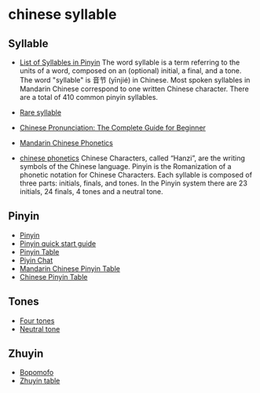 # chinese syllable

## Syllable
* [List of Syllables in Pinyin](https://resources.allsetlearning.com/chinese/pronunciation/syllable)
The word syllable is a term referring to the units of a word, composed on an (optional) initial, a final, and a tone.
The word "syllable" is 音节 (yīnjié) in Chinese. Most spoken syllables in Mandarin Chinese correspond to one written Chinese character.
There are a total of 410 common pinyin syllables.

* [Rare syllable](https://resources.allsetlearning.com/chinese/pronunciation/Rare_syllable)

* [Chinese Pronunciation: The Complete Guide for Beginner](https://www.digmandarin.com/chinese-pronunciation-guide.html)

* [Mandarin Chinese Phonetics](http://www.zein.se/patrick/chinen8p.html)

* [chinese phonetics](https://www.easymandarin.cn/online-chinese-lessons/chinese-phonetics/)
Chinese Characters, called “Hanzi”, are the writing symbols of the Chinese language.
Pinyin is the Romanization of a phonetic notation for Chinese Characters.
Each syllable is composed of three parts: initials, finals, and tones.
In the Pinyin system there are 23 initials, 24 finals, 4 tones and a neutral tone.

## Pinyin
* [Pinyin](https://en.wikipedia.org/wiki/Pinyin)
* [Pinyin quick start guide](https://resources.allsetlearning.com/chinese/pronunciation/Pinyin_quick_start_guide)
* [Pinyin Table](https://en.wikipedia.org/wiki/Pinyin_table)
* [Piyin Chat](https://resources.allsetlearning.com/chinese/pronunciation/Pinyin_chart)
* [Mandarin Chinese Pinyin Table](https://www.archchinese.com/chinese_pinyin.html)
* [Chinese Pinyin Table ](http://www.quickmandarin.com/chinesepinyintable/)

## Tones
* [Four tones](https://resources.allsetlearning.com/chinese/pronunciation/Four_tones)
* [Neutral tone](https://resources.allsetlearning.com/chinese/pronunciation/Neutral_tone)

## Zhuyin
* [Bopomofo](https://en.wikipedia.org/wiki/Bopomofo)
* [Zhuyin table](https://en.wikipedia.org/wiki/Zhuyin_table)
